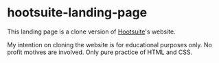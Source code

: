 # hootsuite-landing-page
This landing page is a clone version of [Hootsuite](https://signup.hootsuite.com/paid-search_ss_na_na_en_usd_social-media-management/?&utm_campaign=all-alwayson-none-na-none---pua--en--&utm_source=google&utm_medium=cpc&utm_content=&gclid=Cj0KCQjw_r6hBhDdARIsAMIDhV9KQNQ1-QJk6ivtNR6M41vxYB88ZCfX81SEltso5Y6yG_m-LMJGwz0aAk4zEALw_wcB)'s website.

My intention on cloning the website is for educational purposes only. No profit motives are involved. Only pure practice of HTML and CSS.